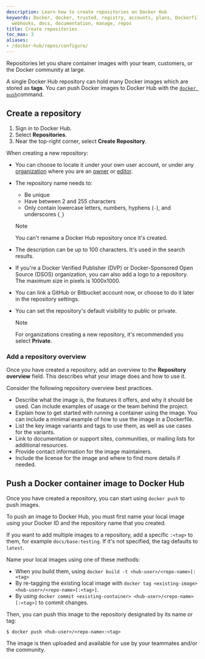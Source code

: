 ```yaml
---
description: Learn how to create repositories on Docker Hub
keywords: Docker, docker, trusted, registry, accounts, plans, Dockerfile, Docker Hub,
  webhooks, docs, documentation, manage, repos
title: Create repositories
toc_max: 3
aliases:
- /docker-hub/repos/configure/
---
```


Repositories let you share container images with your team,
customers, or the Docker community at large.

A single Docker Hub repository can hold many Docker images which are stored as **tags**. You can push Docker images to Docker Hub with the [`docker push`](../../../reference/cli/docker/image/push.md)command.

## Create a repository

1. Sign in to Docker Hub.
2. Select **Repositories**.
3. Near the top-right corner, select **Create Repository**.

When creating a new repository:

- You can choose to locate it under your own user account, or under any
  [organization](../../admin/organization/orgs.md) where you are an [owner](../../admin/organization/manage-a-team.md#organization-owner) or [editor](../../security/for-admins/roles-and-permissions.md).
- The repository name needs to:
    - Be unique
    - Have between 2 and 255 characters
    - Only contain lowercase letters, numbers, hyphens (`-`), and underscores (`_`)

  > [!NOTE]
  >
  > You can't rename a Docker Hub repository once it's created.

- The description can be up to 100 characters. It's used in the search results.
- If you're a Docker Verified Publisher (DVP) or Docker-Sponsored Open Source (DSOS) organization, you can also add a logo to a repository. The maximum size in pixels is 1000x1000.
- You can link a GitHub or Bitbucket account now, or choose to do it later in
  the repository settings.
- You can set the repository's default visibility to public or private.

  > [!NOTE]
  >
  > For organizations creating a new repository, it's recommended you select **Private**.

### Add a repository overview

Once you have created a repository, add an overview to the **Repository overview** field. This describes what your image does and how to use it.

Consider the following repository overview best practices.

- Describe what the image is, the features it offers, and why it should be used. Can include examples of usage or the team behind the project.
- Explain how to get started with running a container using the image. You can include a minimal example of how to use the image in a Dockerfile.
- List the key image variants and tags to use them, as well as use cases for the variants.
- Link to documentation or support sites, communities, or mailing lists for additional resources.
- Provide contact information for the image maintainers.
- Include the license for the image and where to find more details if needed.

## Push a Docker container image to Docker Hub

Once you have created a repository, you can start using `docker push` to push
images.

To push an image to Docker Hub, you must first name your local image using your
Docker ID and the repository name that you created.

If you want to add multiple images to a repository, add a specific `:<tag>` to them, for example `docs/base:testing`. If it's not specified, the tag defaults to `latest`.

Name your local images using one of these methods:

- When you build them, using `docker build -t <hub-user>/<repo-name>[:<tag>`
- By re-tagging the existing local image with `docker tag <existing-image> <hub-user>/<repo-name>[:<tag>]`.
- By using `docker commit <existing-container> <hub-user>/<repo-name>[:<tag>]` to commit changes.

Then, you can push this image to the repository designated by its name or tag:

```console
$ docker push <hub-user>/<repo-name>:<tag>
```

The image is then uploaded and available for use by your teammates and/or the community.
